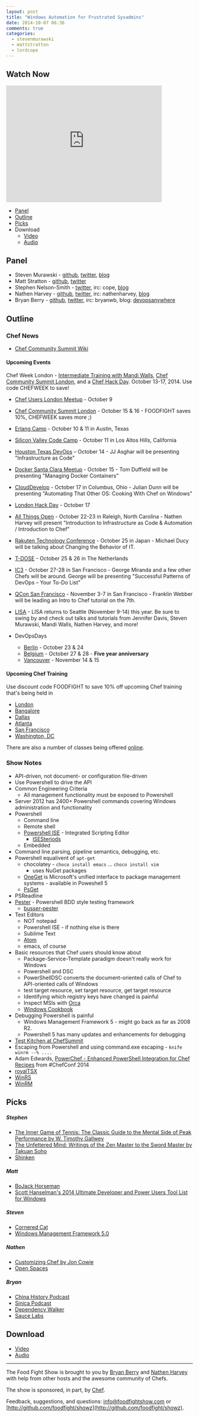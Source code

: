 ```yaml
---
layout: post
title: "Windows Automation for Frustrated Sysadmins"
date: 2014-10-07 06:36
comments: true
categories:
  - stevenmurawski
  - mattstratton
  - lordcope
---
```


Watch Now
---------

<iframe width="420" height="315" src="http://www.youtube.com/embed/d3MCJMkbiyo" frameborder="0" allowfullscreen></iframe>

* [Panel](http://foodfightshow.org/2014/10/windows-automation-for-angry-neckbeards.html#panel)
* [Outline](http://foodfightshow.org/2014/10/windows-automation-for-angry-neckbeards.html#outline)
* [Picks](http://foodfightshow.org/2014/10/windows-automation-for-angry-neckbeards.html#picks)
* Download
  * [Video](http://youtu.be/d3MCJMkbiyo)
  * [Audio](http://traffic.libsyn.com/foodfight/FFS80.mp3)


Panel<a name="panel"></a>
-----
* Steven Murawski - [github](https://github.com/smurawski), [twitter](https://twitter.com/stevenmurawski), [blog](http://stevenmurawski.com/)
* Matt Stratton - [github](https://github.com/mattstratton), [twitter](https://twitter.com/mattstratton)
* Stephen Nelson-Smith - [twitter](http://twitter.com/lordcope), irc: cope, [blog](http://agilesysadmin.net)
* Nathen Harvey - [github](http://github.com/nathenharvey), [twitter](http://twitter.com/nathenharvey), irc: nathenharvey, [blog](http://nathenharvey.com)
* Bryan Berry - [github](http://github.com/bryanwb), [twitter](http://twitter.com/bryanwb), irc: bryanwb, blog: [devopsanywhere](http://devopsanywhere.blogspot.com)

<!-- more -->

Outline<a name="outline"></a>
-------

### Chef News

* [Chef Community Summit Wiki](https://github.com/opscode/chef-summit-2014/wiki)

#### Upcoming Events

Chef Week London - [Intermediate Training with Mandi Walls](https://www.getchef.com/blog/event/chef-intermeditate-topics-london/), [Chef Community Summit London](http://getchef.com/summit-london), and a [Chef Hack Day](https://www.getchef.com/blog/event/hack-day-london-uk/).  October 13-17, 2014.  Use code CHEFWEEK to save!

* [Chef Users London Meetup](https://www.getchef.com/blog/event/chef-users-london-meetup/) - October 9
* [Chef Community Summit London](http://getchef.com/summit-london) - October 15 & 16  - FOODFIGHT saves 10%, CHEFWEEK saves more ;)
* [Erlang Camp](https://www.getchef.com/blog/event/erlangcamp-austin-tx/) - October 10 & 11 in Austin, Texas
* [Silicon Valley Code Camp](https://www.getchef.com/blog/event/siliconvalley-codecamp/) - October 11 in Los Altos Hills, California
* [Houston Texas DevOps](https://www.getchef.com/blog/event/houston-texas-devops-chef-jj-asghar-presenting-infrastructur%C2%ADe-as-code/) – October 14 - JJ Asghar will be presenting "Infrastructur­e as Code"
* [Docker Santa Clara Meetup](https://www.getchef.com/blog/event/docker-santa-clara-meetup-managing-docker-containers/) - October 15 - Tom Duffield will be presenting "Managing Docker Containers"
* [CloudDevelop](https://www.getchef.com/blog/event/clouddevelop/) - October 17 in Columbus, Ohio - Julian Dunn will be presenting "Automating That Other OS: Cooking With Chef on Windows"
* [London Hack Day](https://www.getchef.com/blog/event/hack-day-london-uk/) - October 17
* [All Things Open](https://www.getchef.com/blog/event/all-things-open/) - October 22-23 in Raleigh, North Carolina - Nathen Harvey will present "Introduction to Infrastructure as Code & Automation / Introduction to Chef"
* [Rakuten Technology Conference](https://www.getchef.com/blog/event/rakuten-technology-conference/) - October 25 in Japan - Michael Ducy will be talking about Changing the Behavior of IT.
* [T-DOSE](https://www.getchef.com/blog/event/a-gentle-introduction-to-chef-at-t-dose/) - October 25 & 26 in The Netherlands
* [IC3](https://www.getchef.com/blog/event/ic3-san-francisco-ca/) - October 27-28 in San Francisco - George Miranda and a few other Chefs will be around.  George will be presenting "Successful Patterns of DevOps – Your To-Do List"
* [QCon San Francisco](https://www.getchef.com/blog/event/introduction-to-chef-at-qcon-san-fancisco/) - November 3-7 in San Francisco - Franklin Webber will be leading an Intro to Chef tutorial on the 7th.
* [LISA](https://www.getchef.com/blog/event/lisa14/) - LISA returns to Seattle (November 9-14) this year.  Be sure to swing by and check out talks and tutorials from Jennifer Davis, Steven Murawski, Mandi Walls, Nathen Harvey, and more!

* DevOpsDays
  * [Berlin](http://devopsdays.org/events/2014-berlin/) - October 23 & 24
  * [Belgium](http://devopsdays.org/events/2014-belgium/) - October 27 & 28 - **Five year anniversary**
  * [Vancouver](http://devopsdays.org/events/2014-vancouver/) - November 14 & 15

#### Upcoming Chef Training

Use discount code FOODFIGHT to save 10% off upcoming Chef training that's being held in

* [London](https://www.getchef.com/blog/event/chef-intermeditate-topics-london/)
* [Bangalore](https://www.getchef.com/blog/event/2-day-chef-fundamentals-bangalore-india-3/)
* [Dallas](https://www.getchef.com/blog/event/2-day-chef-fundamentals-dallas-3/)
* [Atlanta](https://www.getchef.com/blog/event/2-day-chef-fundamentals-atlanta-4/)
* [San Francisco](http://www.getchef.com/blog/events/category/training-events/)
* [Washington, DC](http://www.getchef.com/blog/events/category/training-events/)

There are also a number of classes being offered [online](http://www.getchef.com/blog/events/category/training-events/).

### Show Notes

* API-driven, not document- or configuration file-driven
* Use Powershell to drive the API
* Common Engineering Criteria
  * All management functionality must be exposed to Powershell
* Server 2012 has 2400+ Powershell commands covering Windows administration and functionality
* Powershell
  * Command line
  * Remote shell
  * [Powershell ISE](http://technet.microsoft.com/en-us/library/dd819514.aspx) - Integrated Scripting Editor
    * [ISESteriods](http://www.powertheshell.com/isesteroids/)
  * Embedded
* Command line parsing, pipeline semantics, debugging, etc.
* Powershell equalivent of `apt-get`
  * chocolatey - `choco install emacs` ... `choco install vim`
    * uses NuGet packages
  * [OneGet](https://github.com/OneGet/oneget) is Microsoft's unified interface to package management systems - available in Poweshell 5
  * [PsGet](http://psget.net/)
* PSReadline
* [Pester](https://github.com/pester/Pester) - Powershell BDD style testing framework
  * [busser-pester](https://github.com/jdmundrawala/busser-pester)
* Text Editors
  * NOT notepad
  * Powershell ISE - if nothing else is there
  * Sublime Text
  * [Atom](http://atom.io)
  * emacs, of course
* Basic resources that Chef users should know about
  * Package-Service-Template paradigm doesn't really work for Windows
  * Powershell and DSC
  * PowerShellDSC converts the document-oriented calls of Chef to API-oriented calls of Windows
  * test target resource, set target resource, get target resource
  * Identifying which registry keys have changed is painful
  * Inspect MSIs with [Orca](http://msdn.microsoft.com/en-us/library/aa370557(v=vs.85).aspx)
  * [Windows Cookbook](https://github.com/opscode-cookbooks/windows)
* Debugging Powershell is painful
  * Windows Management Framework 5 - might go back as far as 2008 R2.  
  * Powershell 5 has many updates and enhancements for debugging
* [Test Kitchen at ChefSummit](https://gist.github.com/mattstratton/5908c470a2fe125b79ce)
* Escaping from Powershell and using command.exe escaping - `knife winrm --% ....`
* Adam Edwards, [PowerChef - Enhanced PowerShell Integration for Chef Recipes](http://www.youtube.com/watch?v=BNV2jZUjKlc) from \#ChefConf 2014
* [royalTSX](http://www.royaltsx.com/main/home/osx.aspx)
* [WinRS](http://msdn.microsoft.com/en-us/library/dd163506.aspx)
* [WinRM](https://github.com/WinRb/WinRM)


Picks<a name="picks"></a>
-----
##### Stephen
* [The Inner Game of Tennis: The Classic Guide to the Mental Side of Peak Performance by W. Timothy Gallwey](http://www.amazon.com/Inner-Game-Tennis-Classic-Performance-ebook/dp/B003T0G9E4/ref=sr_1_1?ie=UTF8&qid=1413238495&sr=8-1&keywords=The+Inner+Game+of+Tennis)
* [The Unfettered Mind: Writings of the Zen Master to the Sword Master by Takuan Soho](http://terebess.hu/zen/UnfetteredMind.pdf)
* [Shinken](http://www.shinken-monitoring.org/)

##### Matt

* [BoJack Horseman](http://www.imdb.com/title/tt3398228/)
* [Scott Hanselman's 2014 Ultimate Developer and Power Users Tool List for Windows](http://www.hanselman.com/blog/ScottHanselmans2014UltimateDeveloperAndPowerUsersToolListForWindows.aspx)

##### Steven

* [Cornered Cat](http://www.corneredcat.com/)
* [Windows Management Framework 5.0](http://blogs.msdn.com/b/powershell/archive/2014/09/04/windows-management-framework-5-0-preview-september-2014-is-now-available.aspx)

##### Nathen

* [Customizing Chef by Jon Cowie](http://shop.oreilly.com/product/0636920032984.do)
* [Open Spaces](http://en.wikipedia.org/wiki/Open_Space_Technology)

##### Bryan
* [China History Podcast](http://chinahistorypodcast.com/)
* [Sinica Podcast](http://popupchinese.com/lessons/sinica)
* [Dependency Walker](http://www.dependencywalker.com/)
* [Sauce Labs](https://saucelabs.com/)

Download
--------
* [Video](http://youtu.be/d3MCJMkbiyo)
* [Audio](http://traffic.libsyn.com/foodfight/FFS80.mp3)

<hr />

The Food Fight Show is brought to you by [Bryan Berry](https://twitter.com/bryanwb) and [Nathen Harvey](https://twitter.com/nathenharvey) with help from other hosts and the awesome community of Chefs.

The show is sponsored, in part, by [Chef](http://www.getchef.com).

Feedback, suggestions, and questions:  [info@foodfightshow.com](mailto:info@foodfightshow.com) or  [http://github.com/foodfight/showz](http://github.com/foodfight/showz).
